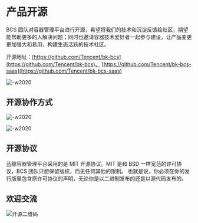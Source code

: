 # 产品开源

BCS 团队对容器管理平台进行开源，希望将我们的技术和沉淀反馈给社区，期望能帮助更多的人解决问题；同时也邀请容器技术爱好者一起参与建设，让产品变更更加强大和易用，构建生态活跃的技术社区。

开源地址：[https://github.com/Tencent/bk-bcs](https://github.com/Tencent/bk-bcs)、 [https://github.com/Tencent/bk-bcs-saas](https://github.com/Tencent/bk-bcs-saas)

![-w2020](../assets/15675818335780.jpg)

## 开源协作方式

![-w2020](../assets/15675821906996.jpg)

![-w2020](../assets/15675821980466.jpg)

## 开源协议
蓝鲸容器管理平台采用的是 MIT 开源协议。MIT 是和 BSD 一样宽范的许可协议，BCS 团队只想保留版权，而无任何其他的限制。 也就是说，你必须在你的发行版里包含原许可协议的声明，无论你是以二进制发布的还是以源代码发布的。

## 欢迎交流

![开源二维码](../assets/%E5%BC%80%E6%BA%90%E4%BA%8C%E7%BB%B4%E7%A0%81.png)
